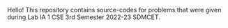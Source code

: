 Hello!
This repository contains source-codes for problems that were given during Lab IA 1 CSE 3rd Semester 2022-23 SDMCET.

